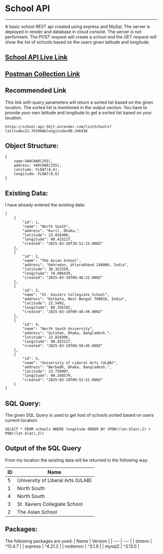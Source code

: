 # School API

---

A basic school REST api created using express and MySql. The server is deployed in render and database in cloud console. The server is not performant. The POST request will create a school and the GET request will show the list of schools based on the users given latitude and longitude.

## [School API Live Link](https://school-api-56jt.onrender.com)

## [Postman Collection Link](https://school-8967.postman.co/workspace/School-Workspace~e9d03ec2-20c6-4498-998d-4d954f466d88/collection/33505002-32b60853-9d17-4aa2-9b41-3293a171d11f?action=share&creator=33505002)

## Recommended Link

This link with query parameters will return a sorted list based on the given location. The sorted list is mentioned in the output section. You have to provide your own latitude and longitude to get a sorted list based on your location.

```
https://school-api-56jt.onrender.com/listSchools?latitude=23.763948&longitude=90.346436
```

## Object Structure:

```
{
    name:VARCHAR(255),
    address: VARCHAR(255),
    latitude: FLOAT(8,6),
    longitude: FLOAT(9,6)
}
```

## Existing Data:

I have already entered the existing data:

```
[
    {
        "id": 1,
        "name": "North South",
        "address": "Kuril, Dhaka.",
        "latitude": 23.816996,
        "longitude": 90.425217,
        "created": "2025-03-18T20:52:15.000Z"
    },
    {
        "id": 2,
        "name": "The Asian School",
        "address": "Dehradun, Uttarakhand 248006, India",
        "latitude": 30.322559,
        "longitude": 78.006439,
        "created": "2025-03-19T09:46:22.000Z"
    },
    {
        "id": 3,
        "name": "St. Xaviers Collegiate School",
        "address": "Kolkata, West Bengal 700016, India",
        "latitude": 22.5492,
        "longitude": 88.356102,
        "created": "2025-03-19T09:48:49.000Z"
    },
    {
        "id": 4,
        "name": "North South University",
        "address": "Gulshan, Dhaka, Bangladesh.",
        "latitude": 23.816996,
        "longitude": 90.425217,
        "created": "2025-03-19T09:50:45.000Z"
    },
    {
        "id": 5,
        "name": "University of Liberal Arts (ULAB)",
        "address": "Berbadh, Dhaka, Bangladesh.",
        "latitude": 23.759907,
        "longitude": 90.348579,
        "created": "2025-03-19T09:52:51.000Z"
    }
]
```

## SQL Query:

The given SQL Query is used to get liost of schools sorted based on users current location:

```
SELECT * FROM schools WHERE longitude ORDER BY (POW((lon-$lon),2) + POW((lat-$lat),2))
```

## Output of the SQL Query

From my location the existing data will be returned in the following way:

| ID  | Name                              |
| --- | --------------------------------- |
| 5   | University of Liberal Arts (ULAB) |
| 1   | North South                       |
| 4   | North South                       |
| 3   | St. Xaviers Collegiate School     |
| 2   | The Asian School                  |

## Packages:

The following packages are used:
| Name | Version |
| --- | --- |
| dotenv | ^13.4.7 |
| express | ^4.21.2 |
| nodemon | ^3.1.9 |
| mysql2 | ^3.13.0 |
